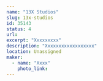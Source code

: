 ```yaml
---
name: "13X Studios"
slug: 13x-studios
id: 35143
status: 4
url: 
excerpt: "Xxxxxxxxx"
description: "Xxxxxxxxxxxxxxxxxx"
location: Unassigned
maker:
  - name: "Xxxx"
    photo_link: 
---
```

